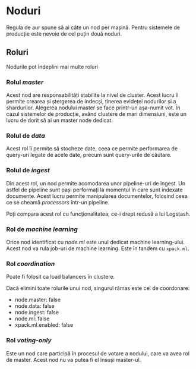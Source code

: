 # Noduri

Regula de aur spune să ai câte un nod per mașină. Pentru sistemele de producție este nevoie de cel puțin două noduri.

## Roluri

Nodurile pot îndeplini mai multe roluri

### Rolul *master*

Acest nod are responsabilități stabilite la nivel de cluster. Acest lucru îi permite crearea și ștergerea de indecși, ținerea evideței nodurilor și a shardurilor. Alegerea nodului master se face printr-un așa-numit vot. În cazul sistemelor de producție, având clustere de mari dimensiuni, este un lucru de dorit să ai un master node dedicat.

### Rolul de *data*

Acest rol îi permite să stocheze date, ceea ce permite performarea de query-uri legate de acele date, precum sunt query-urile de căutare.

### Rolul de *ingest*

Din acest rol, un nod permite acomodarea unor pipeline-uri de ingest. Un astfel de pipeline sunt pași performați la momentul în care sunt indexate documente. Acest lucru permite manipularea documentelor, folosind ceea ce se cheamă *processors* într-un pipeline.

Poți compara acest rol cu funcționalitatea, ce-i drept redusă a lui Logstash.

### Rol de *machine learning*

Orice nod identificat cu *node.ml* este unul dedicat machine learning-ului. Acest nod va rula job-uri de machine learning. Este în tandem cu `xpack.ml`.

### Rol *coordination*

Poate fi folosit ca load balancers în clustere.

Dacă elimini toate rolurile unui nod, singurul rămas este cel de coordonare:

- node.master: false
- node.data: false
- node.ingest: false
- node.ml: false
- xpack.ml.enabled: false


### Rol *voting-only*

Este un nod care participă în procesul de votare a nodului, care va avea rol de master. Acest nod nu va putea fi el însuși master-ul.
